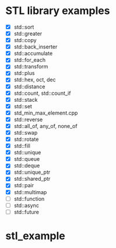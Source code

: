 # STL library examples

- [x] std::sort
- [x] std::greater
- [x] std::copy
- [x] std::back_inserter
- [x] std::accumulate
- [x] std::for_each
- [x] std::transform
- [x] std::plus
- [x] std::hex, oct, dec
- [x] std::distance
- [x] std::count, std::count_if
- [x] std::stack
- [x] std::set
- [x] std_min_max_element.cpp
- [x] std::reverse
- [x] std::all_of, any_of, none_of
- [x] std::swap
- [x] std::rotate
- [x] std::fill
- [x] std::unique
- [x] std::queue
- [x] std::deque
- [x] std::unique_ptr
- [x] std::shared_ptr
- [x] std::pair
- [x] std::multimap
- [ ] std::function
- [ ] std::async
- [ ] std::future

# stl_example
